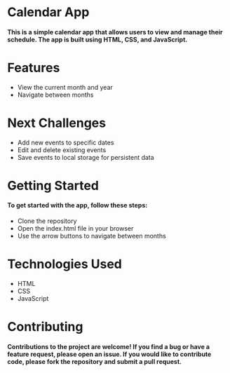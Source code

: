 # Calendar App
#### This is a simple calendar app that allows users to view and manage their schedule. The app is built using HTML, CSS, and JavaScript.

# Features
* View the current month and year
* Navigate between months


# Next Challenges

* Add new events to specific dates
* Edit and delete existing events
* Save events to local storage for persistent data

# Getting Started
#### To get started with the app, follow these steps:


* Clone the repository
* Open the index.html file in your browser
* Use the arrow buttons to navigate between months


# Technologies Used
* HTML
* CSS
* JavaScript

# Contributing
#### Contributions to the project are welcome! If you find a bug or have a feature request, please open an issue. If you would like to contribute code, please fork the repository and submit a pull request.
